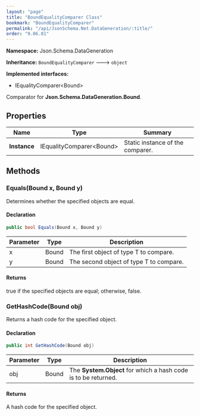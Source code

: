 ```yaml
---
layout: "page"
title: "BoundEqualityComparer Class"
bookmark: "BoundEqualityComparer"
permalink: "/api/JsonSchema.Net.DataGeneration/:title/"
order: "9.06.01"
---
```

**Namespace:** Json.Schema.DataGeneration

**Inheritance:**
`BoundEqualityComparer`
 🡒 
`object`

**Implemented interfaces:**

- IEqualityComparer\<Bound\>

Comparator for **Json.Schema.DataGeneration.Bound**.

## Properties

| Name | Type | Summary |
|---|---|---|
| **Instance** | IEqualityComparer\<Bound\> | Static instance of the comparer. |
## Methods

### Equals(Bound x, Bound y)

Determines whether the specified objects are equal.

#### Declaration

```c#
public bool Equals(Bound x, Bound y)
```
| Parameter | Type | Description |
|---|---|---|
| x | Bound | The first object of type T to compare. |
| y | Bound | The second object of type T to compare. |

#### Returns

true if the specified objects are equal; otherwise, false.

### GetHashCode(Bound obj)

Returns a hash code for the specified object.

#### Declaration

```c#
public int GetHashCode(Bound obj)
```
| Parameter | Type | Description |
|---|---|---|
| obj | Bound | The **System.Object** for which a hash code is to be returned. |

#### Returns

A hash code for the specified object.

